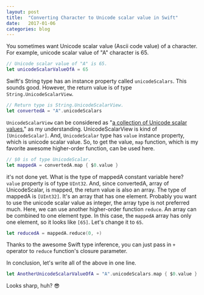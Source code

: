 ```yaml
---
layout: post
title:  "Converting Character to Unicode scalar value in Swift"
date:   2017-01-06
categories: blog
---
```


You sometimes want Unicode scalar value (Ascii code value) of a character. For example, unicode scalar value of "A" character is 65.

```swift
// Unicode scalar value of "A" is 65.
let unicodeScalarValueOfA = 65
```

Swift's String type has an instance property called `unicodeScalars`. This sounds good. However, the return value is of type `String.UnicodeScalarView`.

```swift
// Return type is String.UnicodeScalarView.
let convertedA = "A".unicodeScalars
```

`UnicodeScalarView` can be considered as "[a collection of Unicode scalar values.](https://developer.apple.com/reference/swift/string.unicodescalarview)" as my understanding. UnicodeScalarView is kind of `[UnicodeScalar]`. And, `UnicodeScalar` type has `value` instance property, which is unicode scalar value. So, to get the value, `map` function, which is my favorite awesome higher-order function, can be used here.

```swift
// $0 is of type UnicodeScalar.
let mappedA = convertedA.map { $0.value }
```

it's not done yet. What is the type of mappedA constant variable here? `value` property is of type `UInt32`. And, since convertedA, array of UnicodeScalar, is mapped, the return value is also an array. The type of mappedA is `[UInt32]`. It's an array that has one element. Probably you want to use the unicode scalar value as integer, the array type is not preferred much. Here, we can use another higher-order function `reduce`. An array can be combined to one element type. In this case, the `mappedA` array has only one element, so it looks like `[65]`. Let's change it to `65`.

```swift
let reducedA = mappedA.reduce(0, +)
```

Thanks to the awesome Swift type inference, you can just pass in `+` operator to `reduce` function's closure parameter.

In conclusion, let's write all of the above in one line.

```swift
let AnotherUnicodeScalarValueOfA = "A".unicodeScalars.map { $0.value }.reduce(0, +)
```

Looks sharp, huh? 😎 
